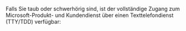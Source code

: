 <Token xmlns:xlink="http://www.w3.org/1999/xlink">Falls Sie taub oder schwerhörig sind, ist der vollständige Zugang zum Microsoft-Produkt- und Kundendienst über einen Texttelefondienst (TTY/TDD) verfügbar:</Token>

<!--HONumber=Jun16_HO4-->


